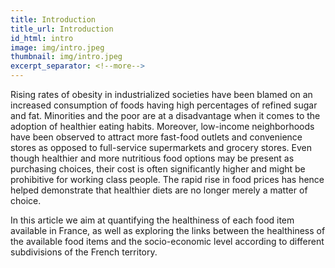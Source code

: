 ```yaml
---
title: Introduction
title_url: Introduction
id_html: intro
image: img/intro.jpeg
thumbnail: img/intro.jpeg
excerpt_separator: <!--more-->
---
```

Rising rates of obesity in industrialized societies have been blamed on an increased consumption of foods having high percentages of refined sugar and fat. Minorities and the poor are at a disadvantage when it comes to the adoption of healthier eating habits. Moreover, low-income neighborhoods have been observed to attract more fast-food outlets and convenience stores as opposed to full-service supermarkets and grocery stores. Even though healthier and more nutritious food options may be present as purchasing choices, their cost is often significantly higher and might be prohibitive for working class people. The rapid rise in food prices has hence helped demonstrate that healthier diets are no longer merely a matter of choice.

In this article we aim at quantifying the healthiness of each food item available in France, as well as exploring the links between the healthiness of the available food items and the socio-economic level according to different subdivisions of the French territory.
<!--more-->
